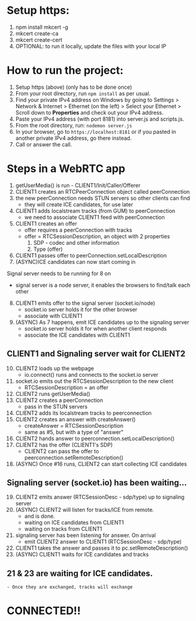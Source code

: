 # Setup https:
1. npm install mkcert -g
2. mkcert create-ca
3. mkcert create-cert
4. OPTIONAL: to run it locally, update the files with your local IP

# How to run the project:
1. Setup https (above) (only has to be done once)
2. From your root directory, run `npm install` as per usual.
3. Find your private IPv4 address on Windows by going to Settings > Network & Internet > Ethernet (on the left) > Select your Ethernet > Scroll down to **Properties** and check out your IPv4 address.
4. Paste your IPv4 address (with port 8181) into server.js and scripts.js.
5. From the root directory, run: `nodemon server.js`
6. In your browser, go to `https://localhost:8181` or if you pasted in another private IPv4 address, go there instead.
7. Call or answer the call.

# Steps in a WebRTC app
1. getUserMedia() is run - CLIENT1/Init/Caller/Offerer
2. CLIENT1 creates an RTCPeerConnection object called peerConnection
3. the new peerConnection needs STUN servers so other clients can find
    - they will create ICE candidates, for use later
4. CLIENT1 adds localstream tracks (from GUM) to peerConnection
    - we need to associate CLIENT1 feed with peerConnection
5. CLIENT1 creates an offer
    - offer requires a peerConnection with tracks
    - offer = RTCSessionDescription, an object with 2 properties
        1. SDP - codec and other information
        2. Type (offer)
6. CLIENT1 passes offer to peerConnection.setLocalDescription
7. (ASYNC)ICE candidates can now start coming in

Signal server needs to be running for 8 on
- signal server is a node server, it enables the browsers to find/talk each other

8. CLIENT1 emits offer to the signal server (socket.io/node)
    - socket.io server holds it for the other browser
    - associate with CLIENT1
9. (ASYNC) As 7 happens, emit ICE candidates up to the signaling server
    - socket.io server holds it for when another client responds
    - associate the ICE candidates with CLIENT1

## CLIENT1 and Signaling server wait for CLIENT2

10. CLIENT2 loads up the webpage 
    - io.connect() runs and connects to the socket.io server
11. socket.io emits out the RTCSessionDescription to the new client
    - RTCSessionDescription = an offer
12. CLIENT2 runs getUserMedia()
13. CLIENT2 creates a peerConnection
    - pass in the STUN servers 
14. CLIENT2 adds its localstream tracks to peerconnection
15. CLIENT2 creates an answer with createAnswer()
    - createAnswer = RTCSessionDescription 
    - same as #5, but with a type of "answer"
16. CLIENT2 hands answer to peerconnection.setLocalDescription()
17. CLIENT2 has the offer (CLIENT1's SDP)
    - CLIENT2 can pass the offer to peerconnection.setRemoteDescription()
18. (ASYNC) Once #16 runs, CLIENT2 can start collecting ICE candidates 

## Signaling server (socket.io) has been waiting...

19. CLIENT2 emits answer (RTCSessionDesc - sdp/type) up to signaling server
20. (ASYNC) CLIENT2 will listen for tracks/ICE from remote. 
    - and is done. 
    - waiting on ICE candidates from CLIENT1
    - waiting on tracks from CLIENT1
21. signaling server has been listening for answer. On arrival
    - emit CLIENT2 answer to CLIENT1 (RTCSessionDesc - sdp/type)
22. CLIENT1 takes the answer and passes it to pc.setRemoteDescription()
23. (ASYNC) CLIENT1 waits for ICE candidates and tracks

## 21 & 23 are waiting for ICE candidates. 
    - Once they are exchanged, tracks will exchange
# CONNECTED!!